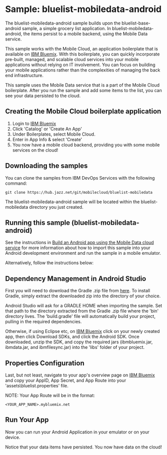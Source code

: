 Sample: bluelist-mobiledata-android
===

The bluelist-mobiledata-android sample builds upon the bluelist-base-android sample, a simple grocery list application.  In bluelist-mobiledata-android, the items persist to a mobile backend, using the Mobile Data service.

This sample works with the Mobile Cloud, an application boilerplate that is available on [IBM Bluemix](https://www.ng.bluemix.net).  With this boilerplate, you can quickly incorporate pre-built, managed, and scalable cloud services into your mobile applications without relying on IT involvement. You can focus on building your mobile applications rather than the complexities of managing the back end infrastructure.

This sample uses the Mobile Data service that is a part of the Mobile Cloud boilerplate.  After you run the sample and add some items to the list, you can see your data persisted to the cloud.

Creating the Mobile Cloud boilerplate application
---
1. Login to [IBM Bluemix](https://www.bluemix.net)
2. Click 'Catalog' or 'Create An App'
3. Under Boilerplates, select Mobile Cloud.
4. Enter in App Info & select 'Create'
5. You now have a mobile cloud backend, providing you with some mobile services on the cloud!

Downloading the samples
---
You can clone the samples from IBM DevOps Services with the following command:

    git clone https://hub.jazz.net/git/mobilecloud/bluelist-mobiledata

The bluelist-mobiledata-android sample will be located within the bluelist-mobiledata directory you just created.

Running this sample (bluelist-mobiledata-android)
---

See the instructions in [Build an Android app using the Mobile Data cloud service](http://www.ibm.com/developerworks/library/mo-android-mobiledata-app/index.html) for more information about how to import this sample into your Android development environment and run the sample in a mobile emulator.

Alternatively, follow the instructions below:

Dependency Management in Android Studio
---
First you will need to download the Gradle .zip file from [here](http://www.gradle.org/). To install Gradle, simply extract the downloaded zip into the directory of your choice.

Android Studio will ask for a GRADLE HOME when importing the sample. Set that path to the directory extracted from the Gradle .zip file where the 'bin' directory lives. The 'build.gradle' file will automatically build your project, pulling in the required dependencies.

Otherwise, if using Eclipse etc, on [IBM Bluemix](https://www.bluemix.net) click on your newly created app, then click Download SDKs, and click the Android SDK.
Once downloaded, unzip the SDK, and copy the required jars (ibmbluemix.jar, ibmdata.jar, and ibmfilesync.jar) into the 'libs' folder of your project.

Properties Configuration
---

Last, but not least, navigate to your app's overview page on [IBM Bluemix](https://www.bluemix.net) and copy your AppID, App Secret, and App Route into your 'assets\bluelist.properties' file.

NOTE: Your App Route will be in the format:

```
<YOUR_APP_NAME>.mybluemix.net
```

Run Your App
---

Now you can run your Android Application in your emulator or on your device.

Notice that your data items have persisted. You now have data on the cloud!